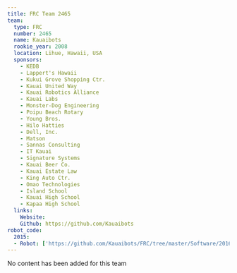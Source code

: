 ```yaml
---
title: FRC Team 2465
team:
  type: FRC
  number: 2465
  name: Kauaibots
  rookie_year: 2008
  location: Lihue, Hawaii, USA
  sponsors:
    - KEDB
    - Lappert's Hawaii
    - Kukui Grove Shopping Ctr.
    - Kauai United Way
    - Kauai Robotics Alliance
    - Kauai Labs
    - Monster-Dog Engineering
    - Poipu Beach Rotary
    - Young Bros.
    - Hilo Hatties
    - Dell, Inc.
    - Matson
    - Sannas Consulting
    - IT Kauai
    - Signature Systems
    - Kauai Beer Co.
    - Kauai Estate Law
    - King Auto Ctr.
    - Omao Technologies
    - Island School
    - Kauai High School
    - Kapaa High School
  links:
    Website:
    Github: https://github.com/Kauaibots
robot_code:
  2015:
  - Robot: ['https://github.com/Kauaibots/FRC/tree/master/Software/2016/DriveMule2016', 'Java']
---
```

No content has been added for this team